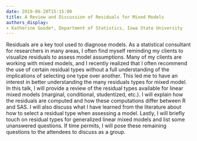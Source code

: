 ```yaml
---
date: 2019-06-20T15:15:00
title: A Review and Discussion of Residuals for Mixed Models
authors_display:
- Katherine Goode*, Department of Statistics, Iowa State University
---
```

Residuals are a key tool used to diagnose models. As a statistical consultant for researchers in many areas, I often find myself reminding my clients to visualize residuals to assess model assumptions. Many of my clients are working with mixed models, and I recently realized that I often recommend the use of certain residual types without a full understanding of the implications of selecting one type over another. This led me to have an interest in better understanding the many residuals types for mixed model. In this talk, I will provide a review of the residual types available for linear mixed models (marginal, conditional, studentized, etc.). I will explain how the residuals are computed and how these computations differ between R and SAS. I will also discuss what I have learned from the literature about how to select a residual type when assessing a model. Lastly, I will briefly touch on residual types for generalized linear mixed models and list some unanswered questions. If time permits, I will pose these remaining questions to the attendees to discuss as a group.
